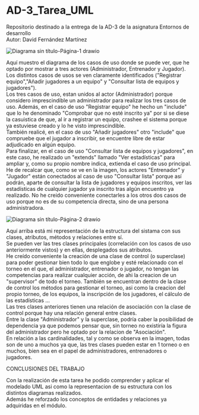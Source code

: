 # AD-3_Tarea_UML
Repositorio destinado a la entrega de la AD-3 de la asignatura Entornos de desarrollo
<br>
Autor: David Fernández Martínez


![Diagrama sin título-Página-1 drawio](https://github.com/user-attachments/assets/658699dd-bd4c-45b7-8a25-8fe7871657e0)

Aquí muestro el diagrama de los casos de uso donde se puede ver, que he optado por mostrar a tres actores (Administrador, Entrenador y Jugador).
<br>
Los distintos casos de usos se ven claramente identificados ("Registrar equipo","Añadir jugadores a un equipo" y "Consultar lista de equipos y jugadores").
<br>
Los tres casos de uso, estan unidos al actor (Administrador) porque considero imprescindible un administrador para realizar los tres casos de uso.
Además, en el caso de uso "Registrar equipo" he hecho un "include" que lo he denominado "Comprobar que no esté inscrito ya" por si se diese la casuistica de que, al ir a registrar un equipo, crashee el sistema porque ya estuviese creado y lo he visto imprescindible.
<br>
También realicé, en el caso de uso "Añadir jugadores" otro "include" que compruebe que el jugador a inscribir, se encuentre libre de estar adjudicado en algún equipo.
<br>
Para finalizar, en el caso de uso "Consultar lista de equipos y jugadores", en este caso, he realizado un "extends" llamado "Ver estadísticas" para ampliar y, como su propio nombre indica, extienda el caso de uso principal. 
<br>
He de recalcar que, como se ve en la imagen, los actores "Entrenador" y "Jugador" están conectados al caso de uso "Consultar lista" porque así podrán, aparte de consultar la lista de jugadores y equipos inscritos, ver las estadísticas de cualquier jugador ya inscrito tras algún encuentro ya realizado. No he creido conveniente conectarles a los otros dos casos de uso porque no es de su competencia directa, sino de una persona administradora.




![Diagrama sin título-Página-2 drawio](https://github.com/user-attachments/assets/f486f80a-73b3-4527-97d5-02ad909ab1ec)



Aquí arriba está mi representación de la estructura del sistama con sus clases, atributos, métodos y relaciones entre sí.
<br>
Se pueden ver las tres clases principales (correlación con los casos de uso anteriormente vistos) y en ellas, desplegados sus atributos.
<br>
He creído conveniente la creación de una clase de control (o superclase) para poder gestionar bien todo lo que englobe y esté relacionado con el torneo en el que, el administrador, entrenador o jugador, no tengan las competencias para realizar cualquier acción, de ahi la creacion de un "supervisor" de todo el torneo. También se encuentran dentro de la clase de control los métodos para gestionar el torneo, asi como la creacion del propio torneo, de los equipos, la inscripción de los jugadores, el cálculo de las estadísticas ...
<br>
Las tres clases anteriores tienen una relación de asociación con la clase de control porque hay una relación general entre clases. 
<br>
Entre la clase "Administrador" y la superclase, podría caber la posibilidad de dependencia ya que podemos pensar que, sin torneo no existiría la figura del administrador pero he optado por la relacion de "Asociación".
<br>
En relación a las cardinalidades, tal y como se observa en la imagen, todas son de uno a muchos ya que, las tres clases pueden estar en 1 torneo o en muchos, bien sea en el papel de administradores, entrenadores o jugadores.


CONCLUSIONES DEL TRABAJO

Con la realización de esta tarea he podido comprender y aplicar el modelado UML asi como la representacion de su estructura con los distintos diagramas realizados.
<br>
Además he reforzado los conceptos de entidades y relaciones ya adquiridas en el módulo.



